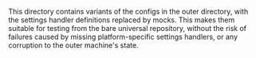 This directory contains variants of the configs in the outer directory, with the settings handler definitions replaced by mocks. This makes them suitable for testing from the bare universal repository, without the risk of failures caused by missing platform-specific settings handlers, or any corruption to the outer machine's state.
